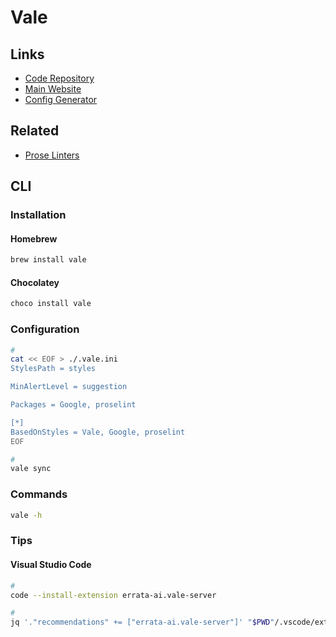 # Vale

## Links

- [Code Repository](https://github.com/errata-ai/vale)
- [Main Website](https://vale.sh/)
- [Config Generator](https://vale.sh/generator/)

## Related

- [Prose Linters](/prose.md#linters)

## CLI

### Installation

#### Homebrew

```sh
brew install vale
```

#### Chocolatey

```sh
choco install vale
```

### Configuration

```sh
#
cat << EOF > ./.vale.ini
StylesPath = styles

MinAlertLevel = suggestion

Packages = Google, proselint

[*]
BasedOnStyles = Vale, Google, proselint
EOF

#
vale sync
```

### Commands

```sh
vale -h
```

<!-- ### Usage

```sh
#
vale
``` -->

### Tips

#### Visual Studio Code

```sh
#
code --install-extension errata-ai.vale-server

#
jq '."recommendations" += ["errata-ai.vale-server"]' "$PWD"/.vscode/extensions.json | sponge "$PWD"/.vscode/extensions.json
```
